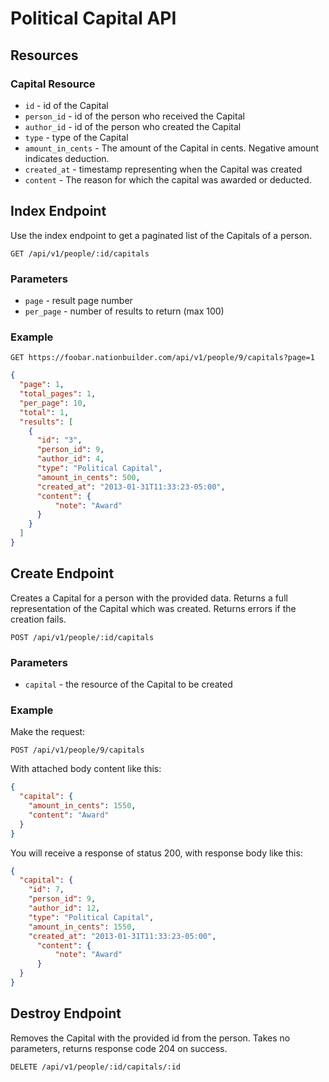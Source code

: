 Political Capital API
==========

Resources
---------

### Capital Resource

* `id` - id of the Capital
* `person_id` - id of the person who received the Capital
* `author_id` - id of the person who created the Capital
* `type` - type of the Capital
* `amount_in_cents` - The amount of the Capital in cents.  Negative amount indicates deduction.
* `created_at` - timestamp representing when the Capital was created
* `content` - The reason for which the capital was awarded or deducted.

Index Endpoint
--------------

Use the index endpoint to get a paginated list of the Capitals of a person.

```
GET /api/v1/people/:id/capitals
```

### Parameters
* `page` - result page number
* `per_page` - number of results to return (max 100)

### Example

```
GET https://foobar.nationbuilder.com/api/v1/people/9/capitals?page=1
```

```json
{
  "page": 1,
  "total_pages": 1,
  "per_page": 10,
  "total": 1,
  "results": [
    {
      "id": "3",
      "person_id": 9,
      "author_id": 4,
      "type": "Political Capital",
      "amount_in_cents": 500,
      "created_at": "2013-01-31T11:33:23-05:00",
      "content": {
          "note": "Award"
      }
    }
  ]
}
```

Create Endpoint
---------------

Creates a Capital for a person with the provided data.  Returns a full representation of the Capital which was created.  Returns errors if the creation fails.

```
POST /api/v1/people/:id/capitals
```

### Parameters

* `capital` - the resource of the Capital to be created

### Example

Make the request:

```
POST /api/v1/people/9/capitals
```

With attached body content like this:

```json
{
  "capital": {
    "amount_in_cents": 1550,
    "content": "Award"
  }
}
```
You will receive a response of status 200, with response body like this:

```json
{
  "capital": {
    "id": 7,
    "person_id": 9,
    "author_id": 12,
    "type": "Political Capital",
    "amount_in_cents": 1550,
    "created_at": "2013-01-31T11:33:23-05:00",
      "content": {
          "note": "Award"
      }
  }
}
```

Destroy Endpoint
----------------
Removes the Capital with the provided id from the person.  Takes no parameters, returns response code 204 on success.

```
DELETE /api/v1/people/:id/capitals/:id
```
